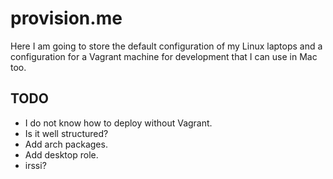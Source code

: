 provision.me
============

Here I am going to store the default configuration of my Linux laptops and a
configuration for a Vagrant machine for development that I can use in Mac too.

TODO
----

- I do not know how to deploy without Vagrant.
- Is it well structured?
- Add arch packages.
- Add desktop role.
- irssi?
